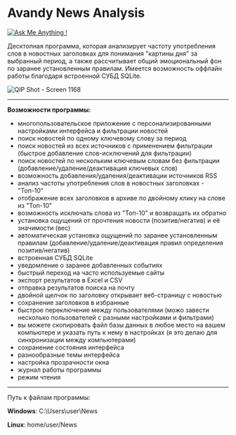 # Avandy News Analysis
[![Ask Me Anything !](https://img.shields.io/badge/Ask%20me-anything-1abc9c.svg)](https://GitHub.com/Naereen/ama)

Десктопная программа, которая анализирует частоту употребления слов в новостных заголовках для понимания "картины дня" за выбранный период, а также рассчитывает общий эмоциональный фон по заранее установленным правилам. Имеется возможность оффлайн работы благодаря встроенной СУБД SQLite.

![QIP Shot - Screen 1168](https://github.com/mrprogre/avandy-news/assets/45883640/2f2e93c9-aa7a-482e-879d-e36b78b7c0a5)

----
**Возможности программы:**
- многопользовательское приложение с персонализированными настройками интерфейса и фильтрации новостей
- поиск новостей по одному ключевому слову за период 
- поиск новостей из всех источников с применением фильтрации (быстрое добавление слов-исключений для фильтрации)
- поиск новостей по нескольким ключевым словам без фильтрации (добавление/удаление/деактивация ключевых слов)
- возможность добавления/удаления/деактивации источников RSS
- анализ частоты употребления слов в новостных заголовках - "Топ-10"
- отображение всех заголовков в архиве по двойному клику на слове из "Топ-10"
- возможность исключать слова из "Топ-10" и возвращать их обратно
- установка ощущений от прочтения новости (позитив/негатив) и её значимости (вес)
- автоматическая установка ощущений по заранее установленным правилам (добавление/удаление/деактивация правил определения позитив/негатив)
- встроенная СУБД SQLite
- уведомление о заранее добавленных событиях
- быстрый переход на часто используемые сайты
- экспорт результатов в Excel и CSV
- отправка результатов поиска на почту
- двойной щелчок по заголовку открывает веб-страницу с новостью
- сохранение заголовков в избранные
- быстрое переключение между пользователями (можо завести несколько пользователей с разными настройками и фильтрами)
- вы можете скопировать файл базы данных в любое место на вашем компьютере и указать путь к нему в настройках (я это делаю для синхронизации между компьютерами)
- сохранение состояния интерфейса
- разнообразные темы интерфейса
- настройка прозрачности окна
- журнал работы программы
- режим чтения

----

Путь к файлам программы:

**Windows**: C:\Users\user\News

**Linux**: home/user/News

